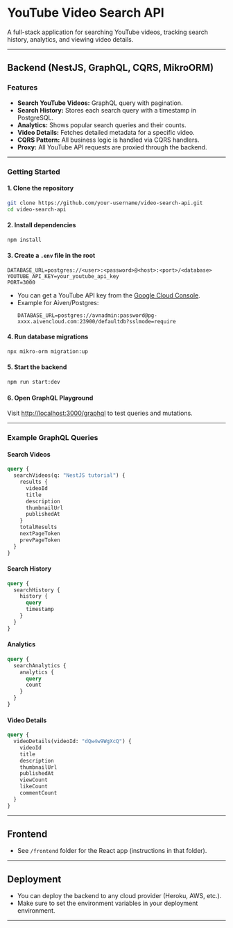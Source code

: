 # YouTube Video Search API

A full-stack application for searching YouTube videos, tracking search history, analytics, and viewing video details.

---

## Backend (NestJS, GraphQL, CQRS, MikroORM)

### Features

- **Search YouTube Videos:** GraphQL query with pagination.
- **Search History:** Stores each search query with a timestamp in PostgreSQL.
- **Analytics:** Shows popular search queries and their counts.
- **Video Details:** Fetches detailed metadata for a specific video.
- **CQRS Pattern:** All business logic is handled via CQRS handlers.
- **Proxy:** All YouTube API requests are proxied through the backend.

---

### Getting Started

#### 1. Clone the repository

```bash
git clone https://github.com/your-username/video-search-api.git
cd video-search-api
```

#### 2. Install dependencies

```bash
npm install
```

#### 3. Create a `.env` file in the root

```env
DATABASE_URL=postgres://<user>:<password>@<host>:<port>/<database>
YOUTUBE_API_KEY=your_youtube_api_key
PORT=3000
```

- You can get a YouTube API key from the [Google Cloud Console](https://console.cloud.google.com/).
- Example for Aiven/Postgres:
  ```
  DATABASE_URL=postgres://avnadmin:password@pg-xxxx.aivencloud.com:23900/defaultdb?sslmode=require
  ```

#### 4. Run database migrations

```bash
npx mikro-orm migration:up
```

#### 5. Start the backend

```bash
npm run start:dev
```

#### 6. Open GraphQL Playground

Visit [http://localhost:3000/graphql](http://localhost:3000/graphql) to test queries and mutations.

---

### Example GraphQL Queries

#### Search Videos

```graphql
query {
  searchVideos(q: "NestJS tutorial") {
    results {
      videoId
      title
      description
      thumbnailUrl
      publishedAt
    }
    totalResults
    nextPageToken
    prevPageToken
  }
}
```

#### Search History

```graphql
query {
  searchHistory {
    history {
      query
      timestamp
    }
  }
}
```

#### Analytics

```graphql
query {
  searchAnalytics {
    analytics {
      query
      count
    }
  }
}
```

#### Video Details

```graphql
query {
  videoDetails(videoId: "dQw4w9WgXcQ") {
    videoId
    title
    description
    thumbnailUrl
    publishedAt
    viewCount
    likeCount
    commentCount
  }
}
```

---

## Frontend

- See `/frontend` folder for the React app (instructions in that folder).

---

## Deployment

- You can deploy the backend to any cloud provider (Heroku, AWS, etc.).
- Make sure to set the environment variables in your deployment environment.

---
